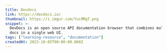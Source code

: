 ```yaml
---
title: Devdocs
link: https://devdocs.io/
thumbnail: https://i.imgur.com/YuLMMgT.png
snippet: >-
  DevDocs is an open source API documentation browser that combines multiple
  docs in a single web UI.
tags: ["learning-resource", "documentation"]
createdAt: 2023-10-05T00:00:00.000Z
---
```

